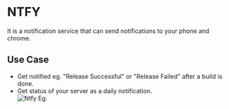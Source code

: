 # NTFY 
It is a notification service that can send notifications to your phone and chrome.
 ## Use Case
 - Get notified eg. "Release Successful" or "Release Failed" after a build is done.
 - Get status of your server as a daily notification.<br>
 ![Ntfy Eg.]("../assets/ntfy.jpeg")
